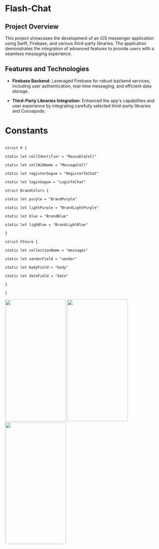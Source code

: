 # Flash-Chat

  


## Project Overview

This project showcases the development of an iOS messenger application using Swift, Firebase, and various third-party libraries. The application demonstrates the integration of advanced features to provide users with a seamless messaging experience.

## Features and Technologies

-   **Firebase Backend**: Leveraged Firebase for robust backend services, including user authentication, real-time messaging, and efficient data storage.
    
-   **Third-Party Libraries Integration**: Enhanced the app's capabilities and user experience by integrating carefully selected third-party libraries and Cocoapods.
  

  

  

  

# Constants

```

struct K {

static let cellIdentifier = "ReusableCell"

static let cellNibName = "MessageCell"

static let registerSegue = "RegisterToChat"

static let loginSegue = "LoginToChat"

struct BrandColors {

static let purple = "BrandPurple"

static let lightPurple = "BrandLightPurple"

static let blue = "BrandBlue"

static let lighBlue = "BrandLightBlue"

}

struct FStore {

static let collectionName = "messages"

static let senderField = "sender"

static let bodyField = "body"

static let dateField = "date"

}

}
```




<img src="https://github.com/piyushsingh9862/Chat-Messenger-iOS-app/assets/84294976/c46161d2-da41-45f2-aebc-000029c6f249" data-canonical-src="https://gyazo.com/eb5c5741b6a9a16c692170a41a49c858.png" width="200" height="400" />

<img src="https://github.com/piyushsingh9862/Chat-Messenger-iOS-app/assets/84294976/055e5dc6-fc6f-46db-bb38-72de12a50c05" data-canonical-src="https://gyazo.com/eb5c5741b6a9a16c692170a41a49c858.png" width="200" height="400" />

<img src="https://github.com/piyushsingh9862/Chat-Messenger-iOS-app/assets/84294976/e30b57fd-9fc6-436a-88b0-ee3fe2e88682" data-canonical-src="https://gyazo.com/eb5c5741b6a9a16c692170a41a49c858.png" width="200" height="400" />


